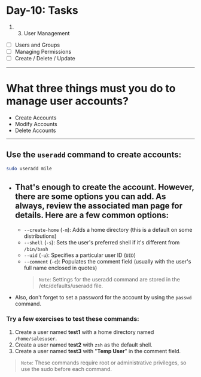 # Day-10: Tasks

1. 3. User Management

- [ ] Users and Groups
- [ ] Managing Permissions
- [ ] Create / Delete / Update

---

# What three things must you do to manage user accounts?

- Create Accounts
- Modify Accounts
- Delete Accounts

---

## Use the `useradd` command to create accounts:

```bash
sudo useradd mile
```

- ## That's enough to create the account. However, there are some options you can add. As always, review the associated man page for details. Here are a few common options:
  - `--create-home` (`-m`): Adds a home directory (this is a default on some distributions)
  - `--shell` (`-s`): Sets the user's preferred shell if it's different from `/bin/bash`
  - `--uid` (`-u`): Specifies a particular user ID (`UID`)
  - `--comment` (`-c`): Populates the comment field (usually with the user's full name enclosed in quotes)
    > `Note`: Settings for the useradd command are stored in the /etc/defaults/useradd file.
- Also, don't forget to set a password for the account by using the `passwd` command.

### Try a few exercises to test these commands:

1. Create a user named **test1** with a home directory named `/home/salesuser`.
2. Create a user named **test2** with `zsh` as the default shell.
3. Create a user named **test3** with "**Temp User**" in the comment field.

> `Note`: These commands require root or administrative privileges, so use the sudo before each command.
